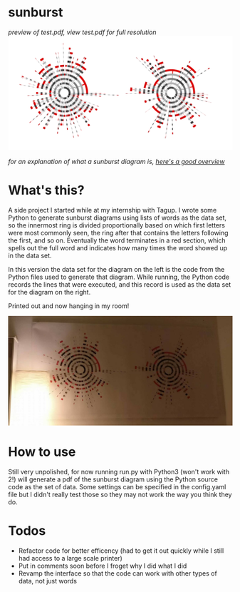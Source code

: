 # sunburst

*preview of test.pdf, view test.pdf for full resolution*
![alt-text](test.png)

*for an explanation of what a sunburst diagram is, [here's a good overview](http://www.datavizcatalogue.com/methods/sunburst_diagram.html)*

# What's this?
A side project I started while at my internship with Tagup. I wrote some Python to generate sunburst diagrams using lists of words as the data set, so the innermost ring is divided proportionally based on which first letters were most commonly seen, the ring after that contains the letters following the first, and so on. Eventually the word terminates in a red section, which spells out the full word and indicates how many times the word showed up in the data set.

In this version the data set for the diagram on the left is the code from the Python files used to generate that diagram. While running, the Python code records the lines that were executed, and this record is used as the data set for the diagram on the right. 

Printed out and now hanging in my room!

![alt-text](photo2.jpg)

# How to use
Still very unpolished, for now running run.py with Python3 (won't work with 2!) will generate a pdf of the sunburst diagram using the Python source code as the set of data. Some settings can be specified in the config.yaml file but I didn't really test those so they may not work the way you think they do.

# Todos
- Refactor code for better efficency (had to get it out quickly while I still had access to a large scale printer)
- Put in comments soon before I froget why I did what I did
- Revamp the interface so that the code can work with other types of data, not just words

